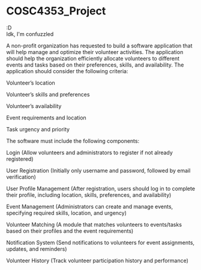 # COSC4353_Project
:D  
Idk, I'm confuzzled

A non-profit organization has requested to build a software application that will help manage and optimize their volunteer activities. The application should help the organization efficiently allocate volunteers to different events and tasks based on their preferences, skills, and availability. The application should consider the following criteria:

Volunteer’s location

Volunteer’s skills and preferences

Volunteer’s availability

Event requirements and location

Task urgency and priority

The software must include the following components:



Login (Allow volunteers and administrators to register if not already registered)

User Registration (Initially only username and password, followed by email verification)

User Profile Management (After registration, users should log in to complete their profile, including location, skills, preferences, and availability)

Event Management (Administrators can create and manage events, specifying required skills, location, and urgency)

Volunteer Matching (A module that matches volunteers to events/tasks based on their profiles and the event requirements)

Notification System (Send notifications to volunteers for event assignments, updates, and reminders)

Volunteer History (Track volunteer participation history and performance)

